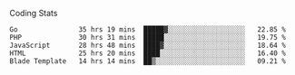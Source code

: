 Coding Stats
<!--START_SECTION:waka-->

```text
Go               35 hrs 19 mins  █████▓░░░░░░░░░░░░░░░░░░░   22.85 %
PHP              30 hrs 31 mins  █████░░░░░░░░░░░░░░░░░░░░   19.75 %
JavaScript       28 hrs 48 mins  ████▓░░░░░░░░░░░░░░░░░░░░   18.64 %
HTML             25 hrs 20 mins  ████░░░░░░░░░░░░░░░░░░░░░   16.40 %
Blade Template   14 hrs 14 mins  ██▒░░░░░░░░░░░░░░░░░░░░░░   09.21 %
```

<!--END_SECTION:waka-->
